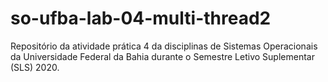 # so-ufba-lab-04-multi-thread2
Repositório da atividade prática 4 da disciplinas de Sistemas Operacionais da Universidade Federal da Bahia durante o Semestre Letivo Suplementar (SLS) 2020.
